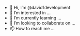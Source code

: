 - 👋 Hi, I’m @david1development
- 👀 I’m interested in ...
- 🌱 I’m currently learning ...
- 💞️ I’m looking to collaborate on ...
- 📫 How to reach me ...

<!---
david1development/david1development is a ✨ special ✨ repository because its `README.md` (this file) appears on your GitHub profile.
You can click the Preview link to take a look at your changes.
--->
